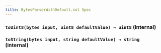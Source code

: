 ```yaml
---
title: BytesParserWithDefault.sol Spec
---
```


### `toUint8(bytes input, uint8 defaultValue) → uint8` (internal)

### `toString(bytes input, string defaultValue) → string` (internal)
